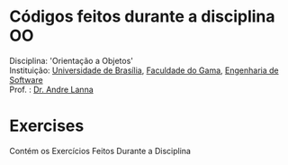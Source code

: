 # Códigos feitos durante a disciplina OO
Disciplina: 'Orientação a Objetos'  
Instituição: [Universidade de Brasília](https://international.unb.br/), [Faculdade do Gama](https://fga.unb.br/), [Engenharia de Software](http://software.unb.br)    
Prof. : [Dr. Andre Lanna](https://github.com/andrelanna)  

# Exercises
Contém os Exercícios Feitos Durante a Disciplina  
